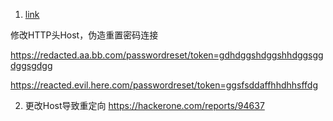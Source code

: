 1. [link](https://medium.com/@kirsubal3/how-i-earned-56000-as-my-first-bounty-from-hackerone-e03dc494a904)


修改HTTP头Host，伪造重置密码连接

https://redacted.aa.bb.com/passwordreset/token=gdhdggshdggshhdggsggdggsgdgg

https://reacted.evil.here.com/passwordreset/token=ggsfsddaffhhdhhsffdg

2.  更改Host导致重定向
https://hackerone.com/reports/94637